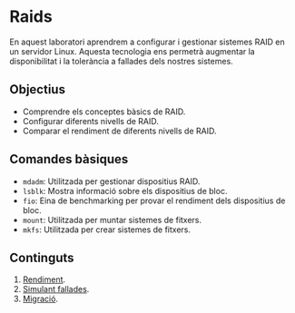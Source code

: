 # Raids

En aquest laboratori aprendrem a configurar i gestionar sistemes RAID en un servidor Linux. Aquesta tecnologia ens permetrà augmentar la disponibilitat i la tolerància a fallades dels nostres sistemes.

## Objectius

- Comprendre els conceptes bàsics de RAID.
- Configurar diferents nivells de RAID.
- Comparar el rendiment de diferents nivells de RAID.

## Comandes bàsiques

- `mdadm`: Utilitzada per gestionar dispositius RAID.
- `lsblk`: Mostra informació sobre els dispositius de bloc.
- `fio`: Eina de benchmarking per provar el rendiment dels dispositius de bloc.
- `mount`: Utilitzada per muntar sistemes de fitxers.
- `mkfs`: Utilitzada per crear sistemes de fitxers.

## Continguts

1. [Rendiment](./rendiment.md).
2. [Simulant fallades](./simulant.md).
3. [Migració](./migration.md).
